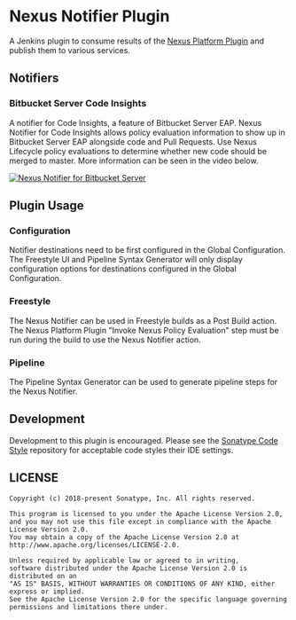 <!--

    Copyright (c) 2018-present Sonatype, Inc. All rights reserved.

    This program is licensed to you under the Apache License Version 2.0,
    and you may not use this file except in compliance with the Apache License Version 2.0.
    You may obtain a copy of the Apache License Version 2.0 at http://www.apache.org/licenses/LICENSE-2.0.

    Unless required by applicable law or agreed to in writing,
    software distributed under the Apache License Version 2.0 is distributed on an
    "AS IS" BASIS, WITHOUT WARRANTIES OR CONDITIONS OF ANY KIND, either express or implied.
    See the Apache License Version 2.0 for the specific language governing permissions and limitations there under.

-->
# Nexus Notifier Plugin

A Jenkins plugin to consume results of the [Nexus Platform Plugin](https://plugins.jenkins.io/nexus-jenkins-plugin) and
publish them to various services. 

## Notifiers

### Bitbucket Server Code Insights

A notifier for Code Insights, a feature of Bitbucket Server EAP. Nexus Notifier for Code Insights allows
policy evaluation information to show up in Bitbucket Server EAP alongside code and Pull Requests. Use Nexus Lifecycle
policy evaluations to determine whether new code should be merged to master. More information can be seen in the video
below.

[![Nexus Notifier for Bitbucket Server](https://img.youtube.com/vi/-_sSmoq_6ow/0.jpg)](https://www.youtube.com/watch?v=-_sSmoq_6ow)

## Plugin Usage

### Configuration

Notifier destinations need to be first configured in the Global Configuration. The Freestyle UI and Pipeline Syntax
Generator will only display configuration options for destinations configured in the Global Configuration.

### Freestyle

The Nexus Notifier can be used in Freestyle builds as a Post Build action. The Nexus Platform Plugin "Invoke Nexus
Policy Evaluation" step must be run during the build to use the Nexus Notifier action.

### Pipeline

The Pipeline Syntax Generator can be used to generate pipeline steps for the Nexus Notifier.

## Development

Development to this plugin is encouraged. Please see the [Sonatype Code Style](https://github.com/sonatype/codestyle)
repository for acceptable code styles their IDE settings.

## LICENSE

    Copyright (c) 2018-present Sonatype, Inc. All rights reserved.

    This program is licensed to you under the Apache License Version 2.0,
    and you may not use this file except in compliance with the Apache License Version 2.0.
    You may obtain a copy of the Apache License Version 2.0 at http://www.apache.org/licenses/LICENSE-2.0.

    Unless required by applicable law or agreed to in writing,
    software distributed under the Apache License Version 2.0 is distributed on an
    "AS IS" BASIS, WITHOUT WARRANTIES OR CONDITIONS OF ANY KIND, either express or implied.
    See the Apache License Version 2.0 for the specific language governing permissions and limitations there under.
